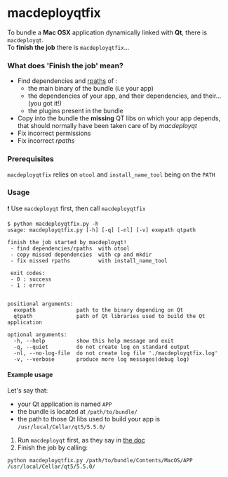 # macdeployqtfix
To bundle a **Mac OSX** application dynamically linked with **Qt**, there is
`macdeployqt`.  
To **finish the job** there is `macdeployqtfix`...

### What does 'Finish the job' mean?

 - Find dependencies and [rpaths](https://en.wikipedia.org/wiki/Rpath) of :
   - the main binary of the bundle (i.e your app)
   - the dependencies of your app, and their dependencies, and their... (you got
     it!)
   - the plugins present in the bundle
 - Copy into the bundle the **missing** QT libs on which your app depends, that
   should normally have been taken care of by *macdeployqt*
 - Fix incorrect permissions
 - Fix incorrect *rpaths*

### Prerequisites

`macdeployqtfix` relies on `otool` and `install_name_tool` being on the `PATH`

### Usage

:exclamation: Use `macdeployqt` first, then call `macdeployqtfix`


```
$ python macdeployqtfix.py -h
usage: macdeployqtfix.py [-h] [-q] [-nl] [-v] exepath qtpath

finish the job started by macdeployqt!
 - find dependencies/rpaths  with otool
 - copy missed dependencies  with cp and mkdir
 - fix missed rpaths         with install_name_tool

 exit codes:
 - 0 : success
 - 1 : error
 

positional arguments:
  exepath             path to the binary depending on Qt
  qtpath              path of Qt libraries used to build the Qt application

optional arguments:
  -h, --help          show this help message and exit
  -q, --quiet         do not create log on standard output
  -nl, --no-log-file  do not create log file './macdeployqtfix.log'
  -v, --verbose       produce more log messages(debug log)

```


#### Example usage

Let's say that:
- your Qt application is named `APP`
- the bundle is located at `/path/to/bundle/`
- the path to those Qt libs used to build your app is `/usr/local/Cellar/qt5/5.5.0/`

1. Run `macdeployqt` first, as they say in [the doc](http://doc.qt.io/qt-5/osx-deployment.html)
2. Finish the job by calling:

```
python macdeployqtfix.py /path/to/bundle/Contents/MacOS/APP /usr/local/Cellar/qt5/5.5.0/
```
